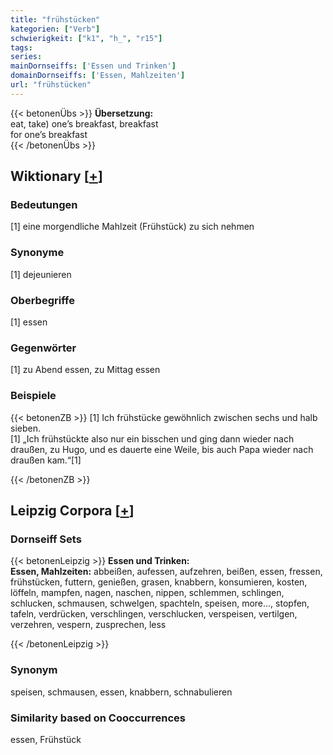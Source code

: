 ```yaml
---
title: "frühstücken"
kategorien: ["Verb"]
schwierigkeit: ["k1", "h_", "r15"]
tags:
series:
mainDornseiffs: ['Essen und Trinken']
domainDornseiffs: ['Essen, Mahlzeiten']
url: "frühstücken"
---
```


{{< betonenÜbs >}}
**Übersetzung:**  
eat, take) one’s  breakfast, breakfast  
for one’s breakfast  
{{< /betonenÜbs >}}

## Wiktionary [[+](https://de.wiktionary.org/wiki/frühstücken)]

### Bedeutungen
[1] eine morgendliche Mahlzeit (Frühstück) zu sich nehmen  

### Synonyme
[1] dejeunieren  

### Oberbegriffe
[1] essen  

### Gegenwörter
[1] zu Abend essen, zu Mittag essen  

### Beispiele
{{< betonenZB >}}
[1] Ich frühstücke gewöhnlich zwischen sechs und halb sieben.  
[1] „Ich frühstückte also nur ein bisschen und ging dann wieder nach draußen, zu Hugo, und es dauerte eine Weile, bis auch Papa wieder nach draußen kam.“[1]  

{{< /betonenZB >}}

## Leipzig Corpora [[+](https://corpora.uni-leipzig.de/en/res?word=frühstücken&corpusId=deu_newscrawl-public_2018)]

### Dornseiff Sets
{{< betonenLeipzig >}}
**Essen und Trinken:**  
**Essen, Mahlzeiten:** abbeißen, aufessen, aufzehren, beißen, essen, fressen, frühstücken, futtern, genießen, grasen, knabbern, konsumieren, kosten, löffeln, mampfen, nagen, naschen, nippen, schlemmen, schlingen, schlucken, schmausen, schwelgen, spachteln, speisen, more..., stopfen, tafeln, verdrücken, verschlingen, verschlucken, verspeisen, vertilgen, verzehren, vespern, zusprechen, less  

{{< /betonenLeipzig >}}

### Synonym
speisen, schmausen, essen, knabbern, schnabulieren


### Similarity based on Cooccurrences
essen, Frühstück

